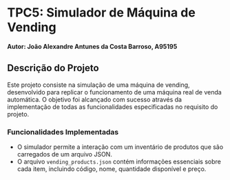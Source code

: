 # TPC5: Simulador de Máquina de Vending
**Autor: João Alexandre Antunes da Costa Barroso, A95195**

## Descrição do Projeto
Este projeto consiste na simulação de uma máquina de vending, desenvolvido para replicar o funcionamento de uma máquina real de venda automática. O objetivo foi alcançado com sucesso através da implementação de todas as funcionalidades especificadas no requisito do projeto.

### Funcionalidades Implementadas
- O simulador permite a interação com um inventário de produtos que são carregados de um arquivo JSON.
- O arquivo `vending_products.json` contém informações essenciais sobre cada item, incluindo código, nome, quantidade disponível e preço.
